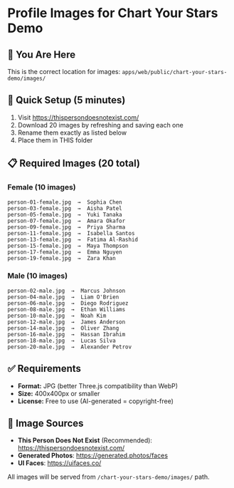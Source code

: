 # Profile Images for Chart Your Stars Demo

## 📍 You Are Here
This is the correct location for images: `apps/web/public/chart-your-stars-demo/images/`

## 🚀 Quick Setup (5 minutes)

1. Visit https://thispersondoesnotexist.com/
2. Download 20 images by refreshing and saving each one
3. Rename them exactly as listed below
4. Place them in THIS folder

## 📋 Required Images (20 total)

### Female (10 images)
```
person-01-female.jpg  →  Sophia Chen
person-03-female.jpg  →  Aisha Patel
person-05-female.jpg  →  Yuki Tanaka
person-07-female.jpg  →  Amara Okafor
person-09-female.jpg  →  Priya Sharma
person-11-female.jpg  →  Isabella Santos
person-13-female.jpg  →  Fatima Al-Rashid
person-15-female.jpg  →  Maya Thompson
person-17-female.jpg  →  Emma Nguyen
person-19-female.jpg  →  Zara Khan
```

### Male (10 images)
```
person-02-male.jpg  →  Marcus Johnson
person-04-male.jpg  →  Liam O'Brien
person-06-male.jpg  →  Diego Rodriguez
person-08-male.jpg  →  Ethan Williams
person-10-male.jpg  →  Noah Kim
person-12-male.jpg  →  James Anderson
person-14-male.jpg  →  Oliver Zhang
person-16-male.jpg  →  Hassan Ibrahim
person-18-male.jpg  →  Lucas Silva
person-20-male.jpg  →  Alexander Petrov
```

## ✅ Requirements
- **Format:** JPG (better Three.js compatibility than WebP)
- **Size:** 400x400px or smaller
- **License:** Free to use (AI-generated = copyright-free)

## 🔗 Image Sources
- **This Person Does Not Exist** (Recommended): https://thispersondoesnotexist.com/
- **Generated Photos**: https://generated.photos/faces
- **UI Faces**: https://uifaces.co/

All images will be served from `/chart-your-stars-demo/images/` path.
